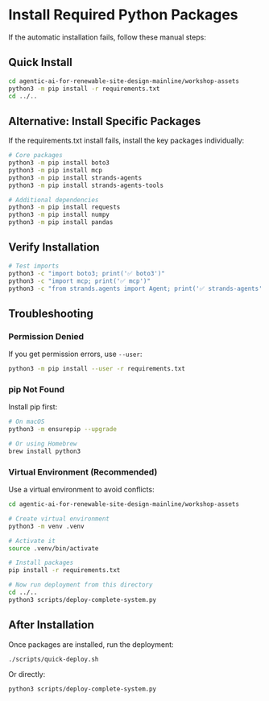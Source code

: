 # Install Required Python Packages

If the automatic installation fails, follow these manual steps:

## Quick Install

```bash
cd agentic-ai-for-renewable-site-design-mainline/workshop-assets
python3 -m pip install -r requirements.txt
cd ../..
```

## Alternative: Install Specific Packages

If the requirements.txt install fails, install the key packages individually:

```bash
# Core packages
python3 -m pip install boto3
python3 -m pip install mcp
python3 -m pip install strands-agents
python3 -m pip install strands-agents-tools

# Additional dependencies
python3 -m pip install requests
python3 -m pip install numpy
python3 -m pip install pandas
```

## Verify Installation

```bash
# Test imports
python3 -c "import boto3; print('✅ boto3')"
python3 -c "import mcp; print('✅ mcp')"
python3 -c "from strands.agents import Agent; print('✅ strands-agents')"
```

## Troubleshooting

### Permission Denied

If you get permission errors, use `--user`:

```bash
python3 -m pip install --user -r requirements.txt
```

### pip Not Found

Install pip first:

```bash
# On macOS
python3 -m ensurepip --upgrade

# Or using Homebrew
brew install python3
```

### Virtual Environment (Recommended)

Use a virtual environment to avoid conflicts:

```bash
cd agentic-ai-for-renewable-site-design-mainline/workshop-assets

# Create virtual environment
python3 -m venv .venv

# Activate it
source .venv/bin/activate

# Install packages
pip install -r requirements.txt

# Now run deployment from this directory
cd ../..
python3 scripts/deploy-complete-system.py
```

## After Installation

Once packages are installed, run the deployment:

```bash
./scripts/quick-deploy.sh
```

Or directly:

```bash
python3 scripts/deploy-complete-system.py
```
